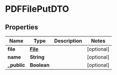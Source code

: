 # PDFFilePutDTO

## Properties
Name | Type | Description | Notes
------------ | ------------- | ------------- | -------------
**file** | [**File**](File.md) |  |  [optional]
**name** | **String** |  |  [optional]
**_public** | **Boolean** |  |  [optional]
